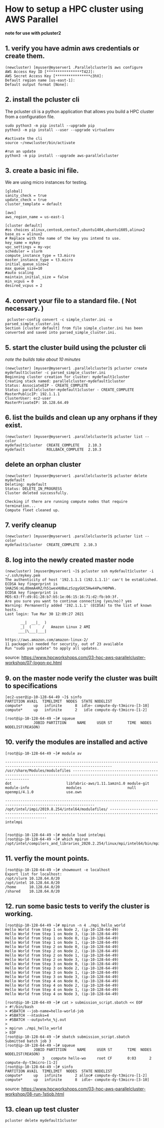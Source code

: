 # How to setup a HPC cluster using AWS Parallel

**note for use with pcluster2**


## 1. verify you have admin aws credentials or create them.

```
(newcluster) [myuser@myserver1 .Parallelcluster]$ aws configure
AWS Access Key ID [****************T42J]:
AWS Secret Access Key [****************c3hX]:
Default region name [us-east-1]:
Default output format [None]:
```

## 2. install the pcluster cli

The pcluster cli is a python application that allows you build a HPC cluster from a configuration file.

```
sudo python3 -m pip install --upgrade pip
python3 -m pip install --user --upgrade virtualenv

#activate the cli
source ~/newcluster/bin/activate

#run an update
python3 -m pip install --upgrade aws-parallelcluster
```

## 3. create a basic ini file.

We are using micro instances for testing.

```
[global]
sanity_check = true
update_check = true
cluster_template = default

[aws]
aws_region_name = us-east-1

[cluster default]
#os choices alinux,centos6,centos7,ubuntu1404,ubuntu1605,alinux2
base_os = alinux2
# Replace with the name of the key you intend to use.
key_name = mykey
vpc_settings = my-vpc
scheduler = slurm
compute_instance_type = t3.micro
master_instance_type = t3.micro
initial_queue_size=2
max_queue_size=10
#auto scaling
maintain_initial_size = false
min_vcpus = 0
desired_vcpus = 2
```

## 4. convert your file to a standard file. ( Not necessary. )

```
 pcluster-config convert -c simple_cluster.ini -o parsed_simple_cluster.ini
Section [cluster default] from file simple_cluster.ini has been converted and saved into parsed_simple_cluster.ini.
```
## 5. start the cluster build using the pcluster cli

*note the builds take about 10 minutes*

```
(newcluster) [myuser@myserver1 .parallelcluster]$ pcluster create mydefault1cluster -c parsed_simple_cluster.ini
Beginning cluster creation for cluster: mydefault1cluster
Creating stack named: parallelcluster-mydefault1cluster
Status: AssociateEIP - CREATE_COMPLETE
Status: parallelcluster-mydefault1cluster - CREATE_COMPLETE
MasterPublicIP: 192.1.1.1
ClusterUser: ec2-user
MasterPrivateIP: 10.128.64.49
```

## 6. list the builds and clean up any orphans if they exist.

```
(newcluster) [myuser@myserver1 .parallelcluster]$ pcluster list --color
mydefault1cluster  CREATE_COMPLETE    2.10.3
mydefault          ROLLBACK_COMPLETE  2.10.3
```

## delete an orphan cluster

```
(newcluster) [myuser@myserver1 .parallelcluster]$ pcluster delete mydefault
Deleting: mydefault
Status: DELETE_IN_PROGRESS
Cluster deleted successfully.

Checking if there are running compute nodes that require termination...
Compute fleet cleaned up.
```

## 7. verify cleanup

```
(newcluster) [myuser@myserver1 .parallelcluster]$ pcluster list --color
mydefault1cluster  CREATE_COMPLETE  2.10.3
```

## 8. log into the newly created master node

```
(newcluster) [myuser@myserver1 ~]$ pcluster ssh mydefault1cluster -i ~/.ssh/mykey.pem
The authenticity of host '192.1.1.1 (192.1.1.1)' can't be established.
ECDSA key fingerprint is SHA256:mLdOmmA4RZ/h51wexHUBaLzSzgyGUC5Hw44Pw/H0PWk.
ECDSA key fingerprint is MD5:63:ff:d9:81:28:b7:b5:1e:06:15:16:71:d2:fb:b9:3f.
Are you sure you want to continue connecting (yes/no)? yes
Warning: Permanently added '192.1.1.1' (ECDSA) to the list of known hosts.
Last login: Tue Mar 30 12:09:27 2021

       __|  __|_  )
       _|  (     /   Amazon Linux 2 AMI
      ___|\___|___|

https://aws.amazon.com/amazon-linux-2/
11 package(s) needed for security, out of 23 available
Run "sudo yum update" to apply all updates.
```

source: https://www.hpcworkshops.com/03-hpc-aws-parallelcluster-workshop/07-logon-pc.html

## 9. on the master node verify the cluster was built to specifications

```
[ec2-user@ip-10-128-64-49 ~]$ sinfo
PARTITION AVAIL  TIMELIMIT  NODES  STATE NODELIST
compute*     up   infinite      8  idle~ compute-dy-t3micro-[3-10]
compute*     up   infinite      2   idle compute-dy-t3micro-[1-2]

[root@ip-10-128-64-49 ~]# squeue
             JOBID PARTITION     NAME     USER ST       TIME  NODES NODELIST(REASON)
```

## 10. verify the modules are installed and active

```
[root@ip-10-128-64-49 ~]# module av

----------------------------------------------------------------------------------------------------------------------- /usr/share/Modules/modulefiles ------------------------------------------------------------------------------------------------------------------------
dot                         libfabric-aws/1.11.1amzn1.0 module-git                  module-info                 modules                     null                        openmpi/4.1.0               use.own

--------------------------------------------------------------------------------------------------------------- /opt/intel/impi/2019.8.254/intel64/modulefiles/ ---------------------------------------------------------------------------------------------------------------
intelmpi


[root@ip-10-128-64-49 ~]# module load intelmpi
[root@ip-10-128-64-49 ~]# which mpirun
/opt/intel/compilers_and_libraries_2020.2.254/linux/mpi/intel64/bin/mpirun
```

## 11. verfiy the mount points.

```
[root@ip-10-128-64-49 ~]# showmount -e localhost
Export list for localhost:
/opt/slurm 10.128.64.0/20
/opt/intel 10.128.64.0/20
/home      10.128.64.0/20
/shared    10.128.64.0/20
```

## 12. run some basic tests to verify the cluster is working.



```
[root@ip-10-128-64-49 ~]# mpirun -n 4 ./mpi_hello_world
Hello World from Step 1 on Node 2, (ip-10-128-64-49)
Hello World from Step 1 on Node 3, (ip-10-128-64-49)
Hello World from Step 1 on Node 0, (ip-10-128-64-49)
Hello World from Step 1 on Node 1, (ip-10-128-64-49)
Hello World from Step 2 on Node 0, (ip-10-128-64-49)
Hello World from Step 2 on Node 2, (ip-10-128-64-49)
Hello World from Step 2 on Node 1, (ip-10-128-64-49)
Hello World from Step 2 on Node 3, (ip-10-128-64-49)
Hello World from Step 3 on Node 0, (ip-10-128-64-49)
Hello World from Step 3 on Node 2, (ip-10-128-64-49)
Hello World from Step 3 on Node 1, (ip-10-128-64-49)
Hello World from Step 3 on Node 3, (ip-10-128-64-49)
Hello World from Step 4 on Node 0, (ip-10-128-64-49)
Hello World from Step 4 on Node 2, (ip-10-128-64-49)
Hello World from Step 4 on Node 1, (ip-10-128-64-49)
Hello World from Step 4 on Node 3, (ip-10-128-64-49)

[root@ip-10-128-64-49 ~]# cat > submission_script.sbatch << EOF
> #!/bin/bash
> #SBATCH --job-name=hello-world-job
> #SBATCH --ntasks=4
> #SBATCH --output=%x_%j.out
>
> mpirun ./mpi_hello_world
> EOF
[root@ip-10-128-64-49 ~]# sbatch submission_script.sbatch
Submitted batch job 3
[root@ip-10-128-64-49 ~]# squeue
             JOBID PARTITION     NAME     USER ST       TIME  NODES NODELIST(REASON)
                 3   compute hello-wo     root CF       0:03      2 compute-dy-t3micro-[1-2]
[root@ip-10-128-64-49 ~]# sinfo
PARTITION AVAIL  TIMELIMIT  NODES  STATE NODELIST
compute*     up   infinite      2 alloc# compute-dy-t3micro-[1-2]
compute*     up   infinite      8  idle~ compute-dy-t3micro-[3-10]
```

source: https://www.hpcworkshops.com/03-hpc-aws-parallelcluster-workshop/08-run-1stjob.html


## 13. clean up test cluster

```
pcluster delete mydefault1cluster
```

